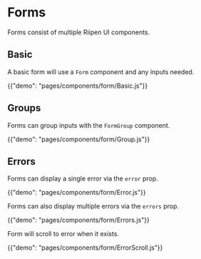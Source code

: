 # Forms

<p class="description">Forms consist of multiple Riipen UI components.</p>

## Basic

A basic form will use a `Form` component and any inputs needed.

{{"demo": "pages/components/form/Basic.js"}}

## Groups

Forms can group inputs with the `FormGroup` component.

{{"demo": "pages/components/form/Group.js"}}

## Errors

Forms can display a single error via the `error` prop.

{{"demo": "pages/components/form/Error.js"}}

Forms can also display multiple errors via the `errors` prop.

{{"demo": "pages/components/form/Errors.js"}}

Form will scroll to error when it exists.

{{"demo": "pages/components/form/ErrorScroll.js"}}
